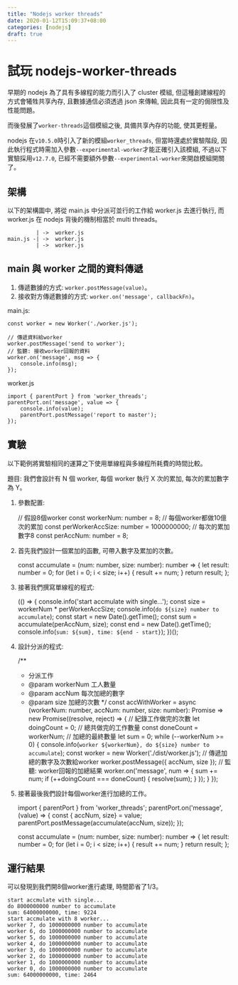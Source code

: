 ```yaml
---
title: "Nodejs worker threads"
date: 2020-01-12T15:09:37+08:00
categories: [nodejs]
draft: true
---
```


<!--more-->

# 試玩 nodejs-worker-threads

早期的 nodejs 為了具有多線程的能力而引入了 cluster 模組, 但這種創建線程的方式會犧牲共享內存, 且數據通信必須透過 json 來傳輸, 因此具有一定的侷限性及性能問題。

而後發展了`worker-threads`這個模組之後, 具備共享內存的功能, 使其更輕量。

nodejs 在`v10.5.0`時引入了新的模組`worker_threads`, 但當時還處於實驗階段, 因此執行程式時需加入參數`--experimental-worker`才能正確引入該模組, 不過以下實驗採用`v12.7.0`, 已經不需要額外參數`--experimental-worker`來開啟模組開關了。

## 架構

以下的架構圖中, 將從 main.js 中分派可並行的工作給 worker.js 去進行執行, 而 worker.js 在 nodejs 背後的機制相當於 multi threads。

             | ->  worker.js
    main.js -| ->  worker.js
             | ->  worker.js

## main 與 worker 之間的資料傳遞

1. 傳遞數據的方式: `worker.postMessage(value)`。
2. 接收對方傳遞數據的方式: `worker.on('message', callbackFn)`。

main.js:

    const worker = new Worker('./worker.js');
    
    // 傳遞資料給worker
    worker.postMessage('send to worker');
    // 監聽: 接收worker回報的資料
    worker.on('message', msg => {
        console.info(msg);
    });

worker.js

    import { parentPort } from 'worker_threads';
    parentPort.on('message', value => {
        console.info(value);
        parentPort.postMessage('report to master');
    });

## 實驗

以下範例將實驗相同的運算之下使用單線程與多線程所耗費的時間比較。

題目: 我們會設計有 N 個 worker, 每個 worker 執行 X 次的累加, 每次的累加數字為 Y。

1. 參數配置:

    // 假設8個worker
    const workerNum: number = 8;
    // 每個worker都做10億次的累加
    const perWorkerAccSize: number = 1000000000;
    // 每次的累加數字8
    const perAccNum: number = 8;

2. 首先我們設計一個累加的函數, 可帶入數字及累加的次數。

    const accumulate = (num: number, size: number): number => {
        let result: number = 0;
        for (let i = 0; i < size; i++) {
            result += num;
        }
        return result;
    };

3. 接著我們撰寫單線程的程式:

    (() => {
        console.info('start accmulate with single...');
        const size = workerNum * perWorkerAccSize;
        console.info(`do ${size} number to accumulate`);
        const start = new Date().getTime();
        const sum = accumulate(perAccNum, size);
        const end = new Date().getTime();
        console.info(`sum: ${sum}, time: ${end - start}`);
    })();

4. 設計分派的程式:

    /**
     * 分派工作
     * @param workerNum 工人數量
     * @param accNum 每次加總的數字
     * @param size 加總的次數
     */
    const accWithWorker = async (workerNum: number, accNum: number, size: number): Promise<number> =>
        new Promise((resolve, reject) => {
            // 紀錄工作做完的次數
            let doingCount = 0;
            // 總共做完的工作數量
            const doneCount = workerNum;
            // 加總的最終數量
            let sum = 0;
            while (--workerNum >= 0) {
                console.info(`worker ${workerNum}, do ${size} number to accumulate`);
                const worker = new Worker('./dist/worker.js');
                // 傳遞加總的數字及次數給worker
                worker.postMessage({
                    accNum,
                    size
                });
                // 監聽: worker回報的加總結果
                worker.on('message', num => {
                    sum += num;
                    if (++doingCount === doneCount) {
                        resolve(sum);
                    }
                });
            }
        });

5. 接著最後我們設計每個worker進行加總的工作。

    import { parentPort } from 'worker_threads';
    parentPort.on('message', (value) => {
        const { accNum, size} = value;
        parentPort.postMessage(accumulate(accNum, size));
    });
    
    const accumulate = (num: number, size: number): number => {
        let result: number = 0;
        for (let i = 0; i < size; i++) {
            result += num;
        }
        return result;
    };

## 運行結果

可以發現到我們開8個worker進行處理, 時間節省了1/3。

    start accmulate with single...
    do 8000000000 number to accumulate
    sum: 64000000000, time: 9224
    start accmulate with 8 worker...
    worker 7, do 1000000000 number to accumulate
    worker 6, do 1000000000 number to accumulate
    worker 5, do 1000000000 number to accumulate
    worker 4, do 1000000000 number to accumulate
    worker 3, do 1000000000 number to accumulate
    worker 2, do 1000000000 number to accumulate
    worker 1, do 1000000000 number to accumulate
    worker 0, do 1000000000 number to accumulate
    sum: 64000000000, time: 2464